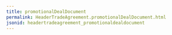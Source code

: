 ```yaml
---
title: promotionalDealDocument
permalink: HeaderTradeAgreement.promotionalDealDocument.html
jsonid: headertradeagreement_promotionaldealdocument
---
```

